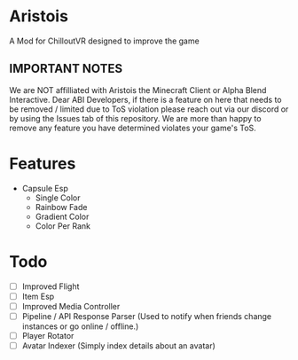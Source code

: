 # Aristois
A Mod for ChilloutVR designed to improve the game

## IMPORTANT NOTES
We are NOT affilliated with Aristois the Minecraft Client or Alpha Blend Interactive.
Dear ABI Developers, if there is a feature on here that needs to be removed / limited due to ToS violation please reach out via our discord or by using the Issues tab of this repository. We are more than happy to remove any feature you have determined violates your game's ToS.

# Features
- Capsule Esp
  - Single Color
  - Rainbow Fade
  - Gradient Color
  - Color Per Rank

# Todo
- [ ] Improved Flight
- [ ] Item Esp
- [ ] Improved Media Controller
- [ ] Pipeline / API Response Parser (Used to notify when friends change instances or go online / offline.)
- [ ] Player Rotator
- [ ] Avatar Indexer (Simply index details about an avatar)
